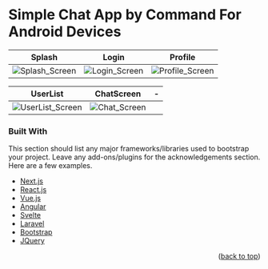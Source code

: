 # Simple Chat App by Command For Android Devices

Splash | Login | Profile
 -----| ----------- | ------
![Splash_Screen](https://user-images.githubusercontent.com/50905347/155622233-f76ff3d7-da3d-47e9-89a2-e401bd0887b7.png) | ![Login_Screen](https://user-images.githubusercontent.com/50905347/155622238-9d075029-19e7-4fb3-a77d-71ba996d41f1.png) | ![Profile_Screen](https://user-images.githubusercontent.com/50905347/155622244-0da0bdd1-4d54-4bff-af1b-b9999536398b.png)

UserList | ChatScreen | -
 -----| ----- | -----
![UserList_Screen](https://user-images.githubusercontent.com/50905347/155622249-87caced7-126d-46fd-ac30-7b42f50274a7.png) | ![Chat_Screen](https://user-images.githubusercontent.com/50905347/155622252-d85c50ac-360d-4cdd-a65b-fa937089a700.png)

### Built With

This section should list any major frameworks/libraries used to bootstrap your project. Leave any add-ons/plugins for the acknowledgements section. Here are a few examples.

* [Next.js](https://nextjs.org/)
* [React.js](https://reactjs.org/)
* [Vue.js](https://vuejs.org/)
* [Angular](https://angular.io/)
* [Svelte](https://svelte.dev/)
* [Laravel](https://laravel.com)
* [Bootstrap](https://getbootstrap.com)
* [JQuery](https://jquery.com)

<p align="right">(<a href="#top">back to top</a>)</p>
